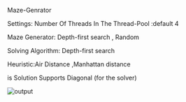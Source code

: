 Maze-Genrator

Settings:
Number Of Threads In The Thread-Pool :default 4

Maze Generator: Depth-first search , Random

Solving Algorithm: Depth-first search

Heuristic:Air Distance ,Manhattan distance

is Solution Supports Diagonal (for the solver) 

<img src="https://github.com/naor2205/Maze-Genrator/raw/master/MVP.PNG" alt="output" style="max-width:100%;"></a>
